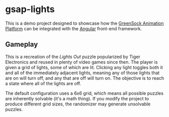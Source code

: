 # gsap-lights
This is a demo project designed to showcase how the [GreenSock Animation Platform](https://greensock.com) can be integrated with the [Angular](https://angular.io) front-end framework.

## Gameplay

This is a recreation of the *Lights Out* puzzle popularized by Tiger Electronics and reused in plenty of video games since then. The player is given a grid of lights, some of which are lit. Clicking any light toggles both it and all of the immediately adjacent lights, meaning any of those lights that are on will turn off, and any that are off will turn on. The objective is to reach a state where all of the lights are off.

The default configuration uses a 6x6 grid, which means all possible puzzles are inherently solvable (it's a math thing). If you modify the project to produce different grid sizes, the randomizer may generate unsolvable puzzles.
